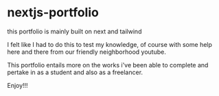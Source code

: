 # nextjs-portfolio
 this portfolio is mainly built on next and tailwind

I felt like I had to do this to test my knowledge, of course with some help here and there from our friendly neighborhood youtube.

This portfolio entails more on the works i've been able to complete and pertake in as a student and also as a freelancer.

Enjoy!!!